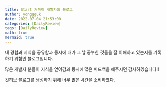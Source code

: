 ```yaml
---
title: Start 거북이 개발자의 블로그
author: yonggguk
date: 2022-07-04 21:53:00
categories: [DailyReview]
tags: [DailyReview]
math: true
mermaid: true
---
```


내 경험과 지식을 공유함과 동시에 내가 그 날 공부한 것들을 잘 이해하고 있는지를 기록하기 위함인 블로그입니다.

많은 개발자 분들이 지식을 얻어감과 동시에 많은 피드백을 해주시면 감사하겠습니다!!

깃허브 블로그를 생성하기 위해 너무 많은 시간을 소비하였다.